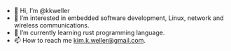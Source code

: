 - 👋 Hi, I’m @kkweller
- 👀 I’m interested in embedded software development, Linux, network and wireless communications.
- 🌱 I’m currently learning rust programming language.
- 📫 How to reach me kim.k.weller@gmail.com.

<!---
kkweller/kkweller is a ✨ special ✨ repository because its `README.md` (this file) appears on your GitHub profile.
You can click the Preview link to take a look at your changes.
--->
